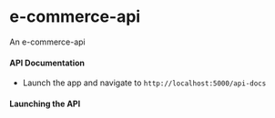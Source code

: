 # e-commerce-api
An e-commerce-api

#### API Documentation
- Launch the app and navigate to `http://localhost:5000/api-docs`

#### Launching the API
